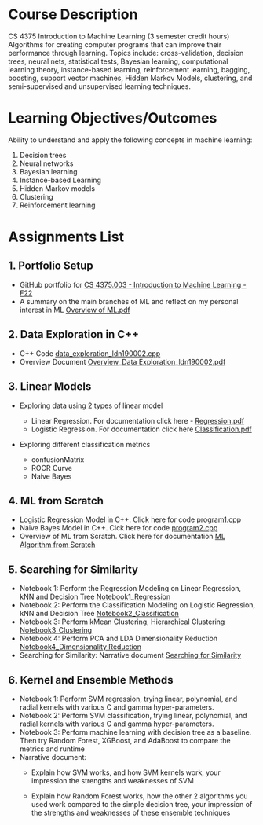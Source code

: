 
# Course Description
CS 4375 Introduction to Machine Learning (3 semester credit hours) Algorithms for creating computer programs that can improve their performance through learning. Topics include: cross-validation, decision trees, neural nets, statistical tests, Bayesian learning, computational learning theory, instance-based learning, reinforcement learning, bagging, boosting, support vector machines, Hidden Markov Models, clustering, and semi-supervised and unsupervised learning techniques.

# Learning Objectives/Outcomes

Ability to understand and apply the following concepts in machine learning:
1. Decision trees
2. Neural networks
3. Bayesian learning
4. Instance-based Learning
5. Hidden Markov models
6. Clustering
7. Reinforcement learning

# Assignments List

## 1. Portfolio Setup

- GitHub portfolio for [CS 4375.003 - Introduction to Machine Learning - F22](https://github.com/leonewtonz/CS-4375.003---Introduction-to-Machine-Learning---F22)
- A summary on the main branches of ML and reflect on my personal interest in ML [Overview of ML.pdf](https://github.com/leonewtonz/CS-4375.003---Introduction-to-Machine-Learning---F22/blob/main/Assignments/Portfolio%20Setup/Overview%20of%20ML_ldn190002.pdf)

## 2. Data Exploration in C++
- C++ Code [data_exploration_ldn190002.cpp](https://github.com/leonewtonz/CS-4375.003---Introduction-to-Machine-Learning---F22/blob/main/Assignments/Portfolio%20C%2B%2B%20data%20exploration/data_exploration_ldn190002.cpp)
- Overview Document [Overview_Data Exploration_ldn190002.pdf](https://github.com/leonewtonz/CS-4375.003---Introduction-to-Machine-Learning---F22/blob/main/Assignments/Portfolio%20C%2B%2B%20data%20exploration/Overview_Data%20Exploration_ldn190002.pdf)

## 3. Linear Models

-	Exploring data using 2 types of linear model
	+	Linear Regression. For documentation click here - [Regression.pdf](https://github.com/leonewtonz/CS-4375.003---Introduction-to-Machine-Learning---F22/blob/main/Assignments/Linear%20Models/Regression.pdf)
	+	Logistic Regression. For documentation click here [Classification.pdf](https://github.com/leonewtonz/CS-4375.003---Introduction-to-Machine-Learning---F22/blob/main/Assignments/Linear%20Models/Classification.pdf)

-	Exploring different classification metrics
	+	confusionMatrix
	+	ROCR Curve
	+	Naive Bayes
	
## 4. ML from Scratch
-	Logistic Regression Model in C++. Click here for code [program1.cpp](https://github.com/leonewtonz/CS-4375.003---Introduction-to-Machine-Learning---F22/blob/main/Assignments/ML%20Algorithms%20from%20Scratch/program1.cpp)
-	Naive Bayes Model in C++. Cick here for code [program2.cpp](https://github.com/leonewtonz/CS-4375.003---Introduction-to-Machine-Learning---F22/blob/main/Assignments/ML%20Algorithms%20from%20Scratch/program2.cpp)
-	Overview of ML from Scratch. Click here for documentation [ML Algorithm from Scratch](https://github.com/leonewtonz/CS-4375.003---Introduction-to-Machine-Learning---F22/blob/main/Assignments/ML%20Algorithms%20from%20Scratch/ML%20Algorithm%20from%20Scratch.pdf)


## 5. Searching for Similarity
-	Notebook 1: Perform the Regression Modeling on Linear Regression, kNN and Decision Tree [Notebook1_Regression](https://github.com/leonewtonz/CS-4375.003---Introduction-to-Machine-Learning---F22/blob/main/Assignments/Similarity/Notebook1_Regression.pdf)
-	Notebook 2: Perform the Classification Modeling on Logistic Regression, kNN and Decision Tree [Notebook2_Classification](https://github.com/leonewtonz/CS-4375.003---Introduction-to-Machine-Learning---F22/blob/main/Assignments/Similarity/Notebook2_Classification.pdf)
-	Notebook 3: Perform kMean Clustering, Hierarchical Clustering [Notebook3_Clustering](https://github.com/leonewtonz/CS-4375.003---Introduction-to-Machine-Learning---F22/blob/main/Assignments/Similarity/Notebook3_Clustering.pdf)
-	Notebook 4: Perform PCA and LDA Dimensionality Reduction [Notebook4_Dimensionality Reduction](https://github.com/leonewtonz/CS-4375.003---Introduction-to-Machine-Learning---F22/blob/main/Assignments/Similarity/Notebook4_Dimensionality%20Reduction.pdf)
-	Searching for Similarity: Narrative document [Searching for Similarity](https://github.com/leonewtonz/CS-4375.003---Introduction-to-Machine-Learning---F22/blob/main/Assignments/Similarity/Searching%20for%20Similarity.pdf)


## 6. Kernel and Ensemble Methods

-	Notebook 1: Perform SVM regression, trying linear, polynomial, and radial kernels with various C and gamma hyper-parameters.
-	Notebook 2: Perform SVM classification, trying linear, polynomial, and radial kernels with various C and gamma hyper-parameters.
-	Notebook 3: Perform machine learning with decision tree as a baseline. Then try Random Forest, XGBoost, and AdaBoost to compare the metrics and runtime
-	Narrative document:
	+	Explain how SVM works, and how SVM kernels work, your impression the strengths and weaknesses of SVM
	
	+	Explain how Random Forest works, how the other 2 algorithms you used work compared to the simple decision tree, your impression of the strengths and weaknesses of these ensemble techniques